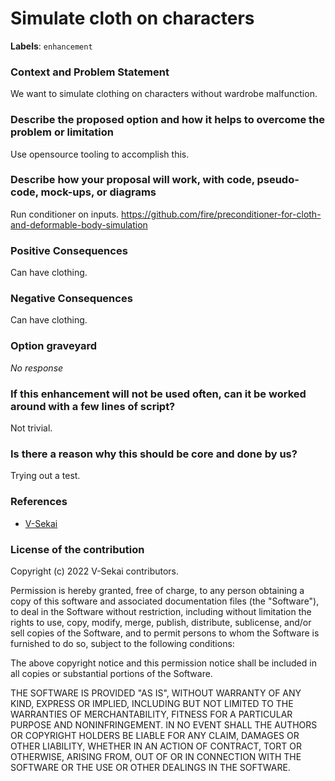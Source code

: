 # Simulate cloth on characters

**Labels**: `enhancement`

### Context and Problem Statement

We want to simulate clothing on characters without wardrobe malfunction.

### Describe the proposed option and how it helps to overcome the problem or limitation

Use opensource tooling to accomplish this.

### Describe how your proposal will work, with code, pseudo-code, mock-ups, or diagrams

Run conditioner on inputs. https://github.com/fire/preconditioner-for-cloth-and-deformable-body-simulation

### Positive Consequences

Can have clothing.

### Negative Consequences

Can have clothing.

### Option graveyard

_No response_

### If this enhancement will not be used often, can it be worked around with a few lines of script?

Not trivial.

### Is there a reason why this should be core and done by us?

Trying out a test.

### References

- [V-Sekai](https://v-sekai.org/)

### License of the contribution

Copyright (c) 2022 V-Sekai contributors.

Permission is hereby granted, free of charge, to any person obtaining a copy of this software and associated documentation files (the "Software"), to deal in the Software without restriction, including without limitation the rights to use, copy, modify, merge, publish, distribute, sublicense, and/or sell copies of the Software, and to permit persons to whom the Software is furnished to do so, subject to the following conditions:

The above copyright notice and this permission notice shall be included in all copies or substantial portions of the Software.

THE SOFTWARE IS PROVIDED "AS IS", WITHOUT WARRANTY OF ANY KIND, EXPRESS OR IMPLIED, INCLUDING BUT NOT LIMITED TO THE WARRANTIES OF MERCHANTABILITY, FITNESS FOR A PARTICULAR PURPOSE AND NONINFRINGEMENT. IN NO EVENT SHALL THE AUTHORS OR COPYRIGHT HOLDERS BE LIABLE FOR ANY CLAIM, DAMAGES OR OTHER LIABILITY, WHETHER IN AN ACTION OF CONTRACT, TORT OR OTHERWISE, ARISING FROM, OUT OF OR IN CONNECTION WITH THE SOFTWARE OR THE USE OR OTHER DEALINGS IN THE SOFTWARE.
